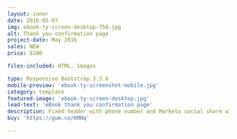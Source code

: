```yaml
---
layout: inner
date: 2016-05-07
img: ebook-ty-screen-desktop-750.jpg
alt: Thank you confirmation page
project-date: May 2016
sales: NEW
price: $100

files-included: HTML, images

type: Responsive Bootstrap 3.3.6
mobile-preview: 'ebook-ty-screenshot-mobile.jpg'
category: template
featured-image: 'ebook-ty-screen-desktop.jpg'
lead-text: 'eBook thank you confirmation page'
description: Fixed header with phone number and Marketo social share widget. Just drag in your social share widget within the Marketo editor. Easily change the colors of the template within the editor. Includes 3 column responsive section where you can include related resources. 
buy: 'https://gum.co/KMNq'

---
```

